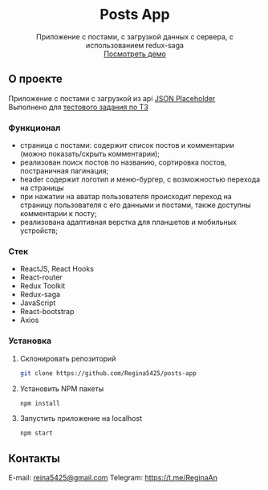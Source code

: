 <!-- PROJECT LOGO -->
<br />
<div align="center">
  <h1 align="center">Posts App</h1>

  <p align="center">
    Приложение с постами, с загрузкой данных с сервера, с использованием redux-saga
	<br/>
	<a href="https://posts-app-weld.vercel.app/">Посмотреть демо</a>
  </p>
</div>


<!-- ABOUT THE PROJECT -->
## О проекте

Приложение с постами с загрузкой из api <a href="https://jsonplaceholder.typicode.com/">JSON Placeholder</a>
<br />
Выполнено для <a href="https://disk.yandex.ru/i/J2WpKCos9JLE9g">тестового задания по ТЗ</a>

### Функционал

- страница с постами: содержит список постов и комментарии (можно показать/скрыть комментарии);
- реализован поиск постов по названию, сортировка постов, постраничная пагинация;
- header содержит логотип и меню-бургер, с возможностью перехода на страницы
- при нажатии на аватар пользователя происходит переход на страницу пользователя с его данными и постами, также доступны комментарии к посту;
- реализована адаптивная верстка для планшетов и мобильных устройств;

### Стек

* ReactJS, React Hooks
* React-router
* Redux Toolkit
* Redux-saga
* JavaScript
* React-bootstrap
* Axios


<!-- GETTING STARTED -->
### Установка

1. Склонировать репозиторий
   ```sh
   git clone https://github.com/Regina5425/posts-app
   ```
2. Установить NPM пакеты
   ```sh
   npm install
   ```
3. Запустить приложение на localhost
   ```js
   npm start
   ```

<!-- CONTACT -->
## Контакты

E-mail: reina5425@gmail.com
Telegram: https://t.me/ReginaAn
